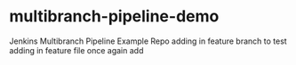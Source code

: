 # multibranch-pipeline-demo
Jenkins Multibranch Pipeline Example Repo
adding in feature branch to test
adding in feature file once again
add
